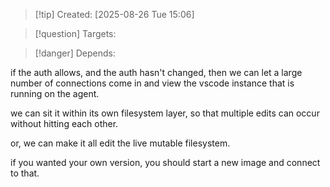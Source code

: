 
>[!tip] Created: [2025-08-26 Tue 15:06]

>[!question] Targets: 

>[!danger] Depends: 

if the auth allows, and the auth hasn't changed, then we can let a large number of connections come in and view the vscode instance that is running on the agent.

we can sit it within its own filesystem layer, so that multiple edits can occur without hitting each other.

or, we can make it all edit the live mutable filesystem.

if you wanted your own version, you should start a new image and connect to that.